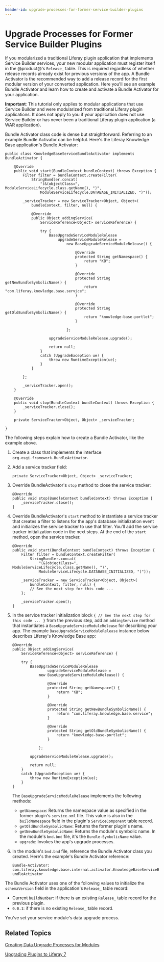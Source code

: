 ```yaml
---
header-id: upgrade-processes-for-former-service-builder-plugins
---
```


# Upgrade Processes for Former Service Builder Plugins

If you modularized a traditional Liferay plugin application that implements
Service Builder services, your new modular application must register itself in
the @product@'s `Release_` table. This is required regardless of whether release
records already exist for previous versions of the app. A Bundle Activator is
the recommended way to add a release record for the first modular version of
your converted application. Here you'll see an example Bundle Activator and
learn how to create and activate a Bundle Activator for your application. 

**Important**: This tutorial only applies to modular applications that use
Service Builder and were modularized from traditional Liferay plugin
applications.  It does not apply to you if your application does not use Service
Builder or has never been a traditional Liferay plugin application (a WAR
application). 

Bundle Activator class code is dense but straightforward. Referring to an
example Bundle Activator can be helpful. Here's the Liferay Knowledge Base
application's Bundle Activator:

    public class KnowledgeBaseServiceBundleActivator implements BundleActivator {

    	@Override
    	public void start(BundleContext bundleContext) throws Exception {
    		Filter filter = bundleContext.createFilter(
    			StringBundler.concat(
    				"(&(objectClass=", ModuleServiceLifecycle.class.getName(), ")",
    				ModuleServiceLifecycle.DATABASE_INITIALIZED, ")"));

    		_serviceTracker = new ServiceTracker<Object, Object>(
    			bundleContext, filter, null) {

    			@Override
    			public Object addingService(
    				ServiceReference<Object> serviceReference) {

    				try {
    					BaseUpgradeServiceModuleRelease
    						upgradeServiceModuleRelease =
    							new BaseUpgradeServiceModuleRelease() {

    								@Override
    								protected String getNamespace() {
    									return "KB";
    								}

    								@Override
    								protected String getNewBundleSymbolicName() {
    									return "com.liferay.knowledge.base.service";
    								}

    								@Override
    								protected String getOldBundleSymbolicName() {
    									return "knowledge-base-portlet";
    								}

    							};

    					upgradeServiceModuleRelease.upgrade();

    					return null;
    				}
    				catch (UpgradeException ue) {
    					throw new RuntimeException(ue);
    				}
    			}

    		};

    		_serviceTracker.open();
    	}

    	@Override
    	public void stop(BundleContext bundleContext) throws Exception {
    		_serviceTracker.close();
    	}

    	private ServiceTracker<Object, Object> _serviceTracker;

    }

The following steps explain how to create a Bundle Activator, like the example
above.

1.  Create a class that implements the interface
    `org.osgi.framework.BundleActivator`.

3.  Add a service tracker field:

    `private ServiceTracker<Object, Object> _serviceTracker;`

2.  Override BundleActivator's `stop` method to close the service tracker:

        @Override
        public void stop(BundleContext bundleContext) throws Exception {
            _serviceTracker.close();
        }

3.  Override BundleActivator's `start` method to instantiate a service
    tracker that creates a filter to listens for the app's database
    initialization event and  initializes the service tracker to use that
    filter. You'll add the service tracker initialization code in the next
    steps. At the end of the `start` method, open the service tracker. 

        @Override
        public void start(BundleContext bundleContext) throws Exception {
            Filter filter = bundleContext.createFilter(
                StringBundler.concat(
                    "(&(objectClass=", ModuleServiceLifecycle.class.getName(), ")",
                    ModuleServiceLifecycle.DATABASE_INITIALIZED, ")"));

            _serviceTracker = new ServiceTracker<Object, Object>(
                bundleContext, filter, null) {
                // See the next step for this code ...
            };
     
            _serviceTracker.open();
        }

5.  In the service tracker initialization block `{ // See the next step for this
    code ... }` from the previous step, add an `addingService` method that
    instantiates a `BaseUpgradeServiceModuleRelease` for describing your app.
    The example `BaseUpgradeServiceModuleRelease` instance below describes
    Liferay's Knowledge Base app: 

        @Override
        public Object addingService(
            ServiceReference<Object> serviceReference) {

            try {
                BaseUpgradeServiceModuleRelease
                        upgradeServiceModuleRelease =
                    new BaseUpgradeServiceModuleRelease() {

                        @Override
                        protected String getNamespace() {
                            return "KB";
                        }

                        @Override
                        protected String getNewBundleSymbolicName() {
                            return "com.liferay.knowledge.base.service";
                        }

                        @Override
                        protected String getOldBundleSymbolicName() {
                            return "knowledge-base-portlet";
                        }

                    };

                upgradeServiceModuleRelease.upgrade();

                return null;
            }
            catch (UpgradeException ue) {
                throw new RuntimeException(ue);
            }
        }

    The `BaseUpgradeServiceModuleRelease` implements the following methods:

    -   `getNamespace`: Returns the namespace value as specified in the former
        plugin's `service.xml` file. This value is also in the `buildNamespace`
        field in the plugin's `ServiceComponent` table record. 
    -   `getOldBundleSymbolicName`: Returns the former plugin's name.
    -   `getNewBundleSymbolicName`: Returns the module's symbolic name. In the 
        module's `bnd.bnd` file, it's the `Bundle-SymbolicName` value.
    -   `upgrade`: Invokes the app's upgrade processes. 

6.  In the module's `bnd.bnd` file, reference the Bundle Activator class you
    created. Here's the example's Bundle Activator reference:

    `Bundle-Activator: com.liferay.knowledge.base.internal.activator.KnowledgeBaseServiceBundleActivator`

The Bundle Activator uses one of the following values to initialize the
`schemaVersion` field in the application's `Release_` table record: 

-   Current `buildNumber`: if there is an existing `Release_` table record for
    the previous plugin.
-   `0.0.1`: if there is no existing `Release_` table record.

You've set your service module's data upgrade process.  

## Related Topics

[Creating Data Upgrade Processes for Modules](/docs/7-1/tutorials/-/knowledge_base/t/creating-an-upgrade-process-for-your-app)

[Upgrading Plugins to Liferay 7](/docs/7-1/tutorials/-/knowledge_base/t/upgrading-plugins-to-liferay-7)
